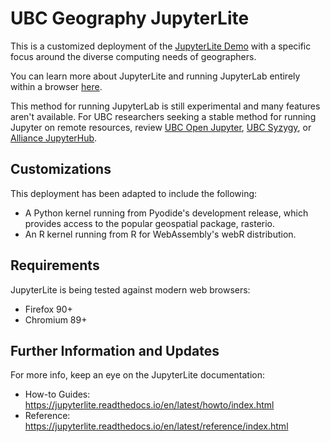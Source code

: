 # UBC Geography JupyterLite

This is a customized deployment of the
[JupyterLite Demo](https://jupyterlite.github.io/demo) with a specific focus
around the diverse computing needs of geographers.

You can learn more about JupyterLite and running JupyterLab entirely within a
browser [here](https://jupyterlite.readthedocs.io/en/stable/index.html).

This method for running JupyterLab is still experimental and many features
aren't available. For UBC researchers seeking a stable method for running
Jupyter on remote resources, review
[UBC Open Jupyter](https://open.jupyter.ubc.ca/jupyter/hub),
[UBC Syzygy](https://ubc.syzygy.ca/), or
[Alliance JupyterHub](https://docs.alliancecan.ca/wiki/JupyterHub).

## Customizations

This deployment has been adapted to include the following:

- A Python kernel running from Pyodide's development release, which provides
  access to the popular geospatial package, rasterio.
- An R kernel running from R for WebAssembly's webR distribution.

## Requirements

JupyterLite is being tested against modern web browsers:

- Firefox 90+
- Chromium 89+

## Further Information and Updates

For more info, keep an eye on the JupyterLite documentation:

- How-to Guides: https://jupyterlite.readthedocs.io/en/latest/howto/index.html
- Reference: https://jupyterlite.readthedocs.io/en/latest/reference/index.html
